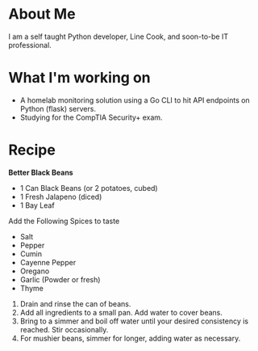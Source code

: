 # About Me
  I am a self taught Python developer, Line Cook, and soon-to-be IT professional.
  
# What I'm working on

- A homelab monitoring solution using a Go CLI to hit API endpoints on Python (flask) servers.
- Studying for the CompTIA Security+ exam.


# Recipe

**Better Black Beans** 
  - 1 Can Black Beans (or 2 potatoes, cubed)
  - 1 Fresh Jalapeno (diced)
  - 1 Bay Leaf

Add the Following Spices to taste
  - Salt
  - Pepper
  - Cumin
  - Cayenne Pepper
  - Oregano
  - Garlic (Powder or fresh)
  - Thyme


  1. Drain and rinse the can of beans.
  2. Add all ingredients to a small pan. Add water to cover beans.
  3. Bring to a simmer and boil off water until your desired consistency is reached. Stir occasionally. 
  4. For mushier beans, simmer for longer, adding water as necessary.
